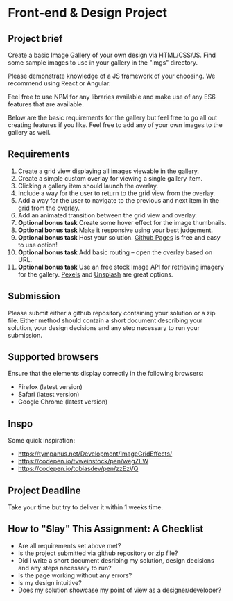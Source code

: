 Front-end & Design Project
======================

## Project brief
Create a basic Image Gallery of your own design via HTML/CSS/JS. Find some sample images to use in your gallery in the "imgs" directory.

Please demonstrate knowledge of a JS framework of your choosing. We recommend using React or Angular.

Feel free to use NPM for any libraries available and make use of any ES6 features that are available. 

Below are the basic requirements for the gallery but feel free to go all out creating features if you like. Feel free to add any of your own images to the gallery as well.

## Requirements
1. Create a grid view displaying all images viewable in the gallery. 
2. Create a simple custom overlay for viewing a single gallery item. 
3. Clicking a gallery item should launch the overlay.
4. Include a way for the user to return to the grid view from the overlay.
5. Add a way for the user to navigate to the previous and next item in the grid from the overlay.
6. Add an animated transition between the grid view and overlay.
7. **Optional bonus task** Create some hover effect for the image thumbnails.
8. **Optional bonus task** Make it responsive using your best judgement.
9. **Optional bonus task** Host your solution. [Github Pages](https://pages.github.com/) is free and easy to use option! 
10. **Optional bonus task** Add basic routing – open the overlay based on URL.
11. **Optional bonus task** Use an free stock Image API for retrieving imagery for the gallery. [Pexels](https://www.pexels.com/api/) and [Unsplash](https://unsplash.com/developers) are great options.

## Submission
Please submit either a github repository containing your solution or a zip file. Either method should contain a short document describing your solution, your design decisions and any step necessary to run your submission.

## Supported browsers
Ensure that the elements display correctly in the following browsers:

- Firefox (latest version)
- Safari (latest version)
- Google Chrome (latest version)

## Inspo
Some quick inspiration:
- https://tympanus.net/Development/ImageGridEffects/
- https://codepen.io/tvweinstock/pen/wegZEW
- https://codepen.io/tobiasdev/pen/zzEzVQ

## Project Deadline
Take your time but try to deliver it within 1 weeks time.

## How to "Slay" This Assignment: A Checklist
- Are all requirements set above met?
- Is the project submitted via github repository or zip file?
- Did I write a short document desribing my solution, design decisions and any steps necessary to run?
- Is the page working without any errors?
- Is my design intuitive?
- Does my solution showcase my point of view as a designer/developer?


